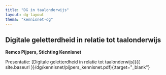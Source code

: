 ```yaml
---
title: "DG in taalonderwijs"
layout: dg-layout
thema: "kennisnet-dg"
---
```


##  Digitale geletterdheid in relatie tot taalonderwijs

**Remco Pijpers, Stichting Kennisnet**

Presentatie: [Digitale geletterdheid in relatie tot taalonderwijs]({{ site.baseurl }}/dg/kennisnet/pijpers_kennisnet.pdf){:target="_blank"}

